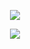 <p align="center"><img src="https://user-images.githubusercontent.com/92882494/153483294-02cf4d96-f2b8-486b-b01e-741614eb7495.svg" /></p>

<p align="center"><img src="https://user-images.githubusercontent.com/92882494/151701613-a1ae4c12-5cab-4406-bd21-00acee77b720.gif" /></p>
